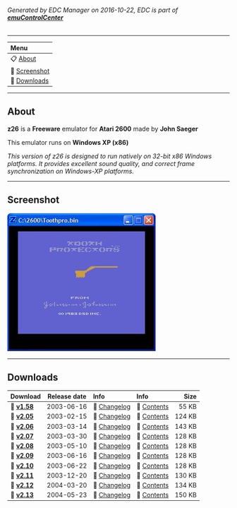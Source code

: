 ###### Generated by EDC Manager on 2016-10-22, EDC is part of [**emuControlCenter**](https://github.com/PhoenixInteractiveNL/emuControlCenter/wiki)
***
| **Menu** |
|:---------|
| :clipboard: [About](#about) |
| :sunrise: [Screenshot](#screenshot) |
| :floppy_disk: [Downloads](#downloads) |
***
## About
**z26** is a **Freeware** emulator for **Atari 2600** made by **John Saeger**

This emulator runs on **Windows XP (x86)**

_This version of z26 is designed to run natively on 32-bit x86 Windows platforms. It provides excellent sound quality, and correct frame synchronization on Windows-XP platforms._
***
## Screenshot
![](https://raw.githubusercontent.com/PhoenixInteractiveNL/edc-masterhook/master/downloadhooks/z26/z26_screen.jpg)
***
## Downloads
| Download | Release date  | Info       | Info       | Size       |
|:---------|:-------------:|:-----------|:-----------|-----------:|
| :floppy_disk: [**v1.58**](https://github.com/PhoenixInteractiveNL/edc-repo0001/raw/master/z26/1.58.7z) | 2003-06-16 | :page_facing_up: [Changelog](https://github.com/PhoenixInteractiveNL/edc-repo0001/blob/master/tronds/z26/1.58_changelog.txt) | :mag_right: [Contents](https://github.com/PhoenixInteractiveNL/edc-repo0001/blob/master/tronds/z26/1.58_contents.txt) | 55 KB |
| :floppy_disk: [**v2.05**](https://github.com/PhoenixInteractiveNL/edc-repo0001/raw/master/z26/2.05.7z) | 2003-02-15 | :page_facing_up: [Changelog](https://github.com/PhoenixInteractiveNL/edc-repo0001/blob/master/tronds/z26/2.05_changelog.txt) | :mag_right: [Contents](https://github.com/PhoenixInteractiveNL/edc-repo0001/blob/master/tronds/z26/2.05_contents.txt) | 124 KB |
| :floppy_disk: [**v2.06**](https://github.com/PhoenixInteractiveNL/edc-repo0001/raw/master/z26/2.06.7z) | 2003-03-14 | :page_facing_up: [Changelog](https://github.com/PhoenixInteractiveNL/edc-repo0001/blob/master/tronds/z26/2.06_changelog.txt) | :mag_right: [Contents](https://github.com/PhoenixInteractiveNL/edc-repo0001/blob/master/tronds/z26/2.06_contents.txt) | 143 KB |
| :floppy_disk: [**v2.07**](https://github.com/PhoenixInteractiveNL/edc-repo0001/raw/master/z26/2.07.7z) | 2003-03-30 | :page_facing_up: [Changelog](https://github.com/PhoenixInteractiveNL/edc-repo0001/blob/master/tronds/z26/2.07_changelog.txt) | :mag_right: [Contents](https://github.com/PhoenixInteractiveNL/edc-repo0001/blob/master/tronds/z26/2.07_contents.txt) | 128 KB |
| :floppy_disk: [**v2.08**](https://github.com/PhoenixInteractiveNL/edc-repo0001/raw/master/z26/2.08.7z) | 2003-05-10 | :page_facing_up: [Changelog](https://github.com/PhoenixInteractiveNL/edc-repo0001/blob/master/tronds/z26/2.08_changelog.txt) | :mag_right: [Contents](https://github.com/PhoenixInteractiveNL/edc-repo0001/blob/master/tronds/z26/2.08_contents.txt) | 128 KB |
| :floppy_disk: [**v2.09**](https://github.com/PhoenixInteractiveNL/edc-repo0001/raw/master/z26/2.09.7z) | 2003-06-16 | :page_facing_up: [Changelog](https://github.com/PhoenixInteractiveNL/edc-repo0001/blob/master/tronds/z26/2.09_changelog.txt) | :mag_right: [Contents](https://github.com/PhoenixInteractiveNL/edc-repo0001/blob/master/tronds/z26/2.09_contents.txt) | 128 KB |
| :floppy_disk: [**v2.10**](https://github.com/PhoenixInteractiveNL/edc-repo0001/raw/master/z26/2.10.7z) | 2003-06-22 | :page_facing_up: [Changelog](https://github.com/PhoenixInteractiveNL/edc-repo0001/blob/master/tronds/z26/2.10_changelog.txt) | :mag_right: [Contents](https://github.com/PhoenixInteractiveNL/edc-repo0001/blob/master/tronds/z26/2.10_contents.txt) | 128 KB |
| :floppy_disk: [**v2.11**](https://github.com/PhoenixInteractiveNL/edc-repo0001/raw/master/z26/2.11.7z) | 2003-12-20 | :page_facing_up: [Changelog](https://github.com/PhoenixInteractiveNL/edc-repo0001/blob/master/tronds/z26/2.11_changelog.txt) | :mag_right: [Contents](https://github.com/PhoenixInteractiveNL/edc-repo0001/blob/master/tronds/z26/2.11_contents.txt) | 130 KB |
| :floppy_disk: [**v2.12**](https://github.com/PhoenixInteractiveNL/edc-repo0001/raw/master/z26/2.12.7z) | 2004-03-20 | :page_facing_up: [Changelog](https://github.com/PhoenixInteractiveNL/edc-repo0001/blob/master/tronds/z26/2.12_changelog.txt) | :mag_right: [Contents](https://github.com/PhoenixInteractiveNL/edc-repo0001/blob/master/tronds/z26/2.12_contents.txt) | 134 KB |
| :floppy_disk: [**v2.13**](https://github.com/PhoenixInteractiveNL/edc-repo0001/raw/master/z26/2.13.7z) | 2004-05-23 | :page_facing_up: [Changelog](https://github.com/PhoenixInteractiveNL/edc-repo0001/blob/master/tronds/z26/2.13_changelog.txt) | :mag_right: [Contents](https://github.com/PhoenixInteractiveNL/edc-repo0001/blob/master/tronds/z26/2.13_contents.txt) | 150 KB |
